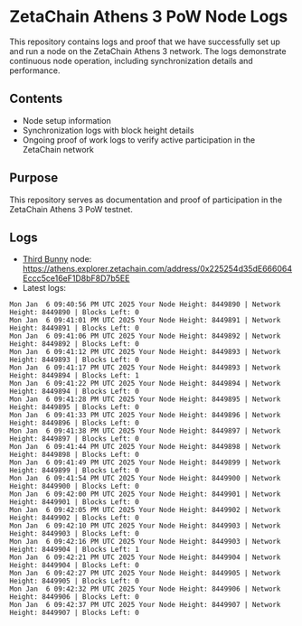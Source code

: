 # ZetaChain Athens 3 PoW Node Logs
This repository contains logs and proof that we have successfully set up and run a node on the ZetaChain Athens 3 network. The logs demonstrate continuous node operation, including synchronization details and performance.

## Contents
- Node setup information
- Synchronization logs with block height details
- Ongoing proof of work logs to verify active participation in the ZetaChain network

## Purpose
This repository serves as documentation and proof of participation in the ZetaChain Athens 3 PoW testnet.

## Logs

- [Third Bunny](https://thirdbunny.xyz/) node: https://athens.explorer.zetachain.com/address/0x225254d35dE666064Eccc5ce16eF1D8bF8D7b5EE
- Latest logs:
```
Mon Jan  6 09:40:56 PM UTC 2025 Your Node Height: 8449890 | Network Height: 8449890 | Blocks Left: 0
Mon Jan  6 09:41:01 PM UTC 2025 Your Node Height: 8449891 | Network Height: 8449891 | Blocks Left: 0
Mon Jan  6 09:41:06 PM UTC 2025 Your Node Height: 8449892 | Network Height: 8449892 | Blocks Left: 0
Mon Jan  6 09:41:12 PM UTC 2025 Your Node Height: 8449893 | Network Height: 8449893 | Blocks Left: 0
Mon Jan  6 09:41:17 PM UTC 2025 Your Node Height: 8449893 | Network Height: 8449894 | Blocks Left: 1
Mon Jan  6 09:41:22 PM UTC 2025 Your Node Height: 8449894 | Network Height: 8449894 | Blocks Left: 0
Mon Jan  6 09:41:28 PM UTC 2025 Your Node Height: 8449895 | Network Height: 8449895 | Blocks Left: 0
Mon Jan  6 09:41:33 PM UTC 2025 Your Node Height: 8449896 | Network Height: 8449896 | Blocks Left: 0
Mon Jan  6 09:41:38 PM UTC 2025 Your Node Height: 8449897 | Network Height: 8449897 | Blocks Left: 0
Mon Jan  6 09:41:44 PM UTC 2025 Your Node Height: 8449898 | Network Height: 8449898 | Blocks Left: 0
Mon Jan  6 09:41:49 PM UTC 2025 Your Node Height: 8449899 | Network Height: 8449899 | Blocks Left: 0
Mon Jan  6 09:41:54 PM UTC 2025 Your Node Height: 8449900 | Network Height: 8449900 | Blocks Left: 0
Mon Jan  6 09:42:00 PM UTC 2025 Your Node Height: 8449901 | Network Height: 8449901 | Blocks Left: 0
Mon Jan  6 09:42:05 PM UTC 2025 Your Node Height: 8449902 | Network Height: 8449902 | Blocks Left: 0
Mon Jan  6 09:42:10 PM UTC 2025 Your Node Height: 8449903 | Network Height: 8449903 | Blocks Left: 0
Mon Jan  6 09:42:16 PM UTC 2025 Your Node Height: 8449903 | Network Height: 8449904 | Blocks Left: 1
Mon Jan  6 09:42:21 PM UTC 2025 Your Node Height: 8449904 | Network Height: 8449904 | Blocks Left: 0
Mon Jan  6 09:42:27 PM UTC 2025 Your Node Height: 8449905 | Network Height: 8449905 | Blocks Left: 0
Mon Jan  6 09:42:32 PM UTC 2025 Your Node Height: 8449906 | Network Height: 8449906 | Blocks Left: 0
Mon Jan  6 09:42:37 PM UTC 2025 Your Node Height: 8449907 | Network Height: 8449907 | Blocks Left: 0
```
